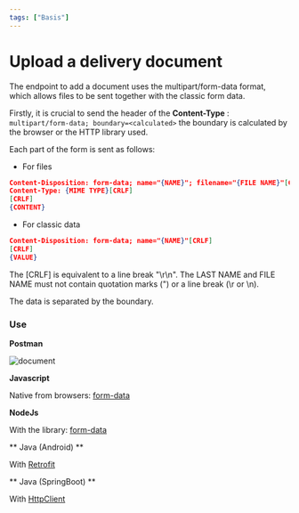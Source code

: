 ```yaml
---
tags: ["Basis"]
---
```


# Upload a delivery document

The endpoint to add a document uses the multipart/form-data format, which allows files to be sent together with the classic form data.

Firstly, it is crucial to send the header of the **Content-Type** : `multipart/form-data; boundary=<calculated>` the boundary is calculated by the browser or the HTTP library used.

Each part of the form is sent as follows:

- For files

```json
Content-Disposition: form-data; name="{NAME}"; filename="{FILE NAME}"[CRLF]
Content-Type: {MIME TYPE}[CRLF]
[CRLF]
{CONTENT}

```

- For classic data

```json
Content-Disposition: form-data; name="{NAME}"[CRLF]
[CRLF]
{VALUE}
```

The [CRLF] is equivalent to a line break "\r\n". The LAST NAME and FILE NAME must not contain quotation marks (") or a line break (\r or \n).

The data is separated by the boundary.

### Use

**Postman**

![document](../../assets/images/upload-document.png)

**Javascript**

Native from browsers: [form-data](https://developer.mozilla.org/fr/docs/Web/API/FormData/FormData)

**NodeJs**

With the library: [form-data](https://www.npmjs.com/package/form-data)

** Java (Android) **

With [Retrofit](https://futurestud.io/tutorials/retrofit-2-how-to-upload-files-to-server)

** Java (SpringBoot) **

With [HttpClient](https://www.baeldung.com/httpclient-post-http-request#post-multipart-request)
